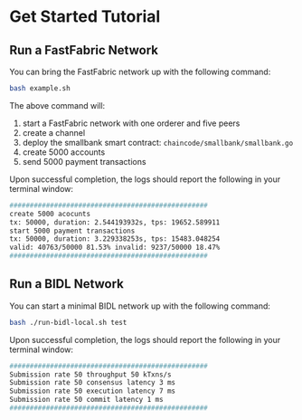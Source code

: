# Get Started Tutorial

## Run a FastFabric Network  

You can bring the FastFabric network up with the following command:

```bash
bash example.sh 
```

The above command will:

1. start a FastFabric network with one orderer and five peers
2. create a channel
3. deploy the smallbank smart contract: `chaincode/smallbank/smallbank.go`
4. create 5000 accounts
5. send 5000 payment transactions

Upon successful completion, the logs should report the following in your terminal window:

```bash
#################################################
create 5000 acocunts
tx: 50000, duration: 2.544193932s, tps: 19652.589911
start 5000 payment transactions
tx: 50000, duration: 3.229338253s, tps: 15483.048254
valid: 40763/50000 81.53% invalid: 9237/50000 18.47%
#################################################
```

## Run a BIDL Network

You can start a minimal BIDL network up with the following command:

```bash
bash ./run-bidl-local.sh test
```

Upon successful completion, the logs should report the following in your terminal window:

```bash
#################################################
Submission rate 50 throughput 50 kTxns/s
Submission rate 50 consensus latency 3 ms
Submission rate 50 execution latency 7 ms
Submission rate 50 commit latency 1 ms
#################################################
```
